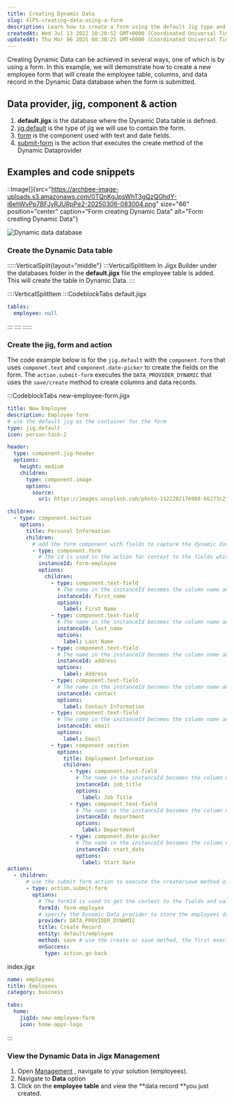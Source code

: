 ```yaml
---
title: Creating Dynamic Data
slug: 4lPS-creating-data-using-a-form
description: Learn how to create a form using the default Jig type and save employee data with this comprehensive document. Follow the step-by-step instructions to define form fields, configure the Jig, and add YAML code. Discover how to create an action for data savi
createdAt: Wed Jul 13 2022 10:20:52 GMT+0000 (Coordinated Universal Time)
updatedAt: Thu Mar 06 2025 08:30:25 GMT+0000 (Coordinated Universal Time)
---
```


Creating Dynamic Data can be achieved in several ways, one of which is by using a form. In this example, we will demonstrate how to create a new employee form that will create the employee table, columns, and data record in the Dynamic Data database when the form is submitted.

## Data provider, jig, component & action

1. **default.jigx** is the database where the Dynamic Data table is defined.
2. [jig.default](<./../../Jig Types/jig_default.md>) is the type of jig we will use to contain the form.
3. [form](./../../Components/form.md) is the component used with text and date fields.
4. [submit-form](./../../Actions/submit-form.md) is the action that executes the create method of the Dynamic Dataprovider

## Examples and code snippets

::Image[]{src="https://archbee-image-uploads.s3.amazonaws.com/0TQnKgJpsWhT3gQzQOhdY-i6ehWvPp7BFJyRJURpPe2-20250306-083004.png" size="66" position="center" caption="Form creating Dynamic Data" alt="Form creating Dynamic Data"}

![Dynamic data database ](https://archbee-image-uploads.s3.amazonaws.com/x7vdIDH6-ScTprfmi2XXX/BBlDwFNCg9r4DSlmAFOO8_dd-employee-mngt.png "Dynamic data database ")

### Create the Dynamic Data table

:::::VerticalSplit{layout="middle"}
:::VerticalSplitItem
In Jigx Builder under the databases folder in the **default.jigx** file the employee table is added. This will create the table in Dynamic Data.
:::

::::VerticalSplitItem
:::CodeblockTabs
default.jigx

```yaml
tables:
  employee: null
```

:::
::::
:::::

### Create the jig, form and action

The code example below is for the `jig.default` with the `component.form` that uses `componet.text` and `component.date-picker` to create the fields on the form. The `action.submit-form` executes the `DATA_PROVIDER_DYNAMIC` that uses the `save/create` method to create columns and data records.

:::CodeblockTabs
new-employee-form.jigx

```yaml
title: New Employee
description: Employee form
# use the default jig as the container for the form
type: jig.default
icon: person-task-2

header:
  type: component.jig-header
  options:
    height: medium
    children:
      type: component.image
      options:
        source:
          uri: https://images.unsplash.com/photo-1522202176988-66273c2fd55f?q=80&w=1471&auto=format&fit=crop&ixlib=rb-4.0.3&ixid=M3wxMjA3fDB8MHxwaG90by1wYWdlfHx8fGVufDB8fHx8fA%3D%3D

children:
  - type: component.section
    options:
      title: Personal Information
      children:
        # add the form component with fields to capture the dynamic data record
        - type: component.form
          # The id is used in the action for context to the fields which crete the columns and data
          instanceId: form-employee
          options:
            children:
              - type: component.text-field
                # The name in the instanceId becomes the column name and the value entered in the field becomes the column data value
                instanceId: first_name
                options:
                  label: First Name
              - type: component.text-field
                # The name in the instanceId becomes the column name and the value entered in the field becomes the column data value
                instanceId: last_name
                options:
                  label: Last Name
              - type: component.text-field
                # The name in the instanceId becomes the column name and the value entered in the field becomes the column data value
                instanceId: address
                options:
                  label: Address
              - type: component.text-field
                # The name in the instanceId becomes the column name and the value entered in the field becomes the column data value
                instanceId: contact
                options:
                  label: Contact Information
              - type: component.text-field
                # The name in the instanceId becomes the column name and the value entered in the field becomes the column data value
                instanceId: email
                options:
                  label: Email
              - type: component.section
                options:
                  title: Employment Information
                  children:
                    - type: component.text-field
                      # The name in the instanceId becomes the column name and the value entered in the field becomes the column data value
                      instanceId: job_title
                      options:
                        label: Job Title
                    - type: component.text-field
                      # The name in the instanceId becomes the column name and the value entered in the field becomes the column data value
                      instanceId: department
                      options:
                        label: Department
                    - type: component.date-picker
                      # The name in the instanceId becomes the column name and the value entered in the field becomes the column data value
                      instanceId: start_date
                      options:
                        label: Start Date
actions:
  - children:
      # use the submit form action to execute the create/save method of the Dynamic Data provider.
      - type: action.submit-form
        options:
          # The formId is used to get the context to the fields and values that specify the columns and data
          formId: form-employee
          # specify the Dynamic Data provider to store the employees data record
          provider: DATA_PROVIDER_DYNAMIC
          title: Create Record
          entity: default/employee
          method: save # use the create or save method, the first exection will create columns and records, the second will create data records as the columns already exist.
          onSuccess:
            type: action.go-back
```

index.jigx

```yaml
name: employees
title: Employees
category: business

tabs:
  home:
    jigId: new-employee-form
    icon: home-apps-logo
```

:::

### View the Dynamic Data in Jigx Management

1. Open [Management](https://docs.jigx.com/management-overview) , navigate to your solution (employees).
2. Navigate to **Data** option
3. Click on the **employee table** and view the **data record **you just created.

